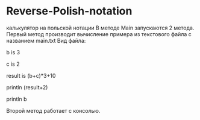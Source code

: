 # Reverse-Polish-notation
калькулятор на польской нотации
В методе Main запускаются 2 метода. Первый метод производит вычисление примера из текстового файла с названием main.txt
Вид файла: 

b is 3

c is 2

result is (b+c)*3+10

println (result+2)

println b

Второй метод работает с консолью.
